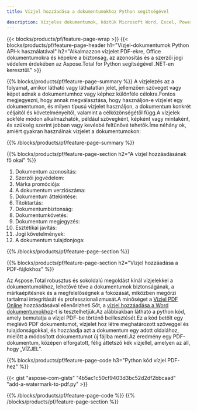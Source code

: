 ```yaml
---
title: Vízjel hozzáadása a dokumentumokhoz Python segítségével

description: Vízjeles dokumentumok, köztük Microsoft Word, Excel, PowerPoint, PDF és Képek a Python alkalmazáson keresztül.Ingyenes szöveg vagy kép vízjel hozzáadása online az alkalmazáson keresztül.
---
```


{{< blocks/products/pf/feature-page-wrap >}}
{{< blocks/products/pf/feature-page-header h1="Vízjel-dokumentumok Python API-k használatával" h2="Alkalmazzon vízjelet PDF-ekre, Office dokumentumokra és képekre a biztonság, az azonosítás és a szerzői jogi védelem érdekében az Aspose.Total for Python segítségével .NET-en keresztül." >}}

{{% blocks/products/pf/feature-page-summary %}}
A vízjelezés az a folyamat, amikor látható vagy láthatatlan jelet, jellemzően szöveget vagy képet adnak a dokumentumhoz vagy képhez különféle célokra.Fontos megjegyezni, hogy annak megválasztása, hogy használjon-e vízjelet egy dokumentumon, és milyen típusú vízjelet használjon, a dokumentum konkrét céljaitól és követelményeitől, valamint a célközönségétől függ.A vízjelek sokféle módon alkalmazhatók, például szövegként, képként vagy mintaként, és szükség szerint jobban vagy kevésbé feltűnővé tehetők.Íme néhány ok, amiért gyakran használnak vízjelet a dokumentumokon:

{{% /blocks/products/pf/feature-page-summary  %}}

{{% blocks/products/pf/feature-page-section  h2="A vízjel hozzáadásának fő okai" %}}

1. Dokumentum azonosítás:
1. Szerzői jogvédelem:
1. Márka promóciója:
1. A dokumentum verziószáma:
1. Dokumentum áttekintése:
1. Titoktartás:
1. Dokumentumbiztonság:
1. Dokumentumkövetés:
1. Dokumentum megjegyzés:
1. Esztétikai javítás:
1. Jogi követelmények:
1. A dokumentum tulajdonjoga:

{{% /blocks/products/pf/feature-page-section %}}

{{% blocks/products/pf/feature-page-section  h2="Vízjel hozzáadása a PDF-fájlokhoz" %}}

Az Aspose.Total robusztus és sokoldalú megoldást kínál vízjelekkel a dokumentumokhoz, lehetővé téve a dokumentumok biztonságának, a márkaépítésnek és a megfelelőségnek a fokozását, miközben megőrzi tartalmai integritását és professzionalizmusát.A minőséget a [Vízjel PDF Online](https://products.aspose.com/total/python-net/watermark/pdf/) hozzáadásával ellenőrizheti.Sőt, a [vízjel hozzáadása a Word dokumentumokhoz](https://products.aspose.com/total/python-net/watermark/word/)-t is tesztelhetjük.Az alábbiakban látható a python kód, amely bemutatja a vízjel PDF-be történő beillesztését.Ez a kód betölt egy meglévő PDF dokumentumot, vízjelet hoz létre meghatározott szöveggel és tulajdonságokkal, és hozzáadja azt a dokumentum egy adott oldalához, mielőtt a módosított dokumentumot új fájlba menti.Az eredmény egy PDF-dokumentum, középen elforgatott, félig áttetsző kék vízjellel, amelyen az áll, hogy „VÍZJEL”.

{{% blocks/products/pf/feature-page-code h3="Python kód vízjel PDF-hez" %}}

{{< gist "aspose-com-gists" "4b5ac1c50cf9403d3bc52d2df2bbcaad" "add-a-watermark-to-pdf.py" >}}

{{% /blocks/products/pf/feature-page-code  %}}
{{% /blocks/products/pf/feature-page-section %}}